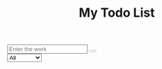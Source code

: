 <!doctype html>
<html lang ="en">
    <head>
        <title> my to do List</title>
        <meta charset="UTF-8"/>
        <meta name="viewport" content="width=device-width, initial-scale=1.0">
	    <link rel="stylesheet" type="text/css" href="toDoList.css"/>
        <link rel="stylesheet" href="https://cdnjs.cloudflare.com/ajax/libs/font-awesome/5.14.0/css/all.min.css" integrity="sha512-1PKOgIY59xJ8Co8+NE6FZ+LOAZKjy+KY8iq0G4B3CyeY6wYHN3yt9PW0XpSriVlkMXe40PTKnXrLnZ9+fkDaog==" crossorigin="anonymous" />
    </head>
    <body>
        <header>
            <h1 id ="title">   My Todo List</h1>
        </header>
            <form>
            <div class="flexContainer">    
            <input type="text" name="inputField" id="inputField" placeholder ="Enter the work">
            <button id="todo_button" type="submit" disabled >
              <i class="fa fa-plus-square"></i>
                </button>  
                </div>
            <select  name ="categories" id ="category">
                <option value ="All"> All </option>
                <option value ="Not Done">  Not Done </option>
                <option value ="Done"> Done </option>
    
            </select>
            </form>
            <div class ="todo_container">
              <ul id ="todo_list"></ul>
            </div>
        
    <script src="toDoList.js"></script>
    </body>
    </html>

